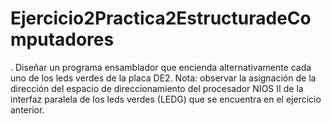 # Ejercicio2Practica2EstructuradeComputadores
. Diseñar un programa ensamblador que encienda alternativamente cada uno de los leds verdes de la placa DE2. Nota: observar la asignación de la dirección del espacio de direccionamiento del procesador NIOS II de la interfaz paralela de los leds verdes (LEDG) que se encuentra en el ejercicio anterior.
